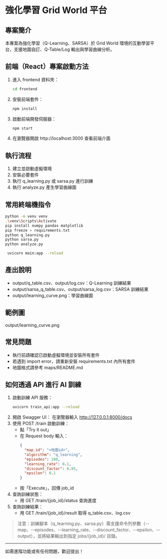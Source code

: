 # 強化學習 Grid World 平台

## 專案簡介
本專案為強化學習（Q-Learning、SARSA）於 Grid World 環境的互動學習平台，支援地圖自訂、Q-Table/Log 輸出與學習曲線分析。

## 前端（React）專案啟動方法
1. 進入 frontend 資料夾：
   ```bash
   cd frontend
   ```
2. 安裝前端套件：
   ```bash
   npm install
   ```
3. 啟動前端開發伺服器：
   ```bash
   npm start
   ```
4. 在瀏覽器開啟 http://localhost:3000 查看前端介面

## 執行流程
1. 建立並啟動虛擬環境
2. 安裝必要套件
3. 執行 q_learning.py 或 sarsa.py 進行訓練
4. 執行 analyze.py 產生學習曲線圖

## 常用終端機指令
```bash
python -m venv venv
.\venv\Scripts\Activate
pip install numpy pandas matplotlib
pip freeze > requirements.txt
python q_learning.py
python sarsa.py
python analyze.py

 uvicorn main:app --reload
```

## 產出說明
- output/q_table.csv、output/log.csv：Q-Learning 訓練結果
- output/sarsa_q_table.csv、output/sarsa_log.csv：SARSA 訓練結果
- output/learning_curve.png：學習曲線圖

## 範例圖
output/learning_curve.png

## 常見問題
- 執行前請確認已啟動虛擬環境並安裝所有套件
- 若遇到 import error，請重新安裝 requirements.txt 內所有套件
- 地圖格式請參考 maps/README.md

## 如何透過 API 進行 AI 訓練

1. 啟動訓練 API 服務：
   ```bash
   uvicorn train_api:app --reload
   ```
2. 開啟 Swagger UI：
   在瀏覽器輸入 http://127.0.0.1:8000/docs
3. 使用 POST /train 啟動訓練：
   - 點「Try it out」
   - 在 Request body 輸入：
     ```json
     {
       "map_id": "<地圖id>",
       "algorithm": "q_learning",
       "episodes": 100,
       "learning_rate": 0.1,
       "discount_factor": 0.95,
       "epsilon": 0.1
     }
     ```
   - 按「Execute」，回傳 job_id
4. 查詢訓練狀態：
   - 用 GET /train/{job_id}/status 查詢進度
5. 查詢訓練結果：
   - 用 GET /train/{job_id}/result 取得 q_table.csv、log.csv

> 注意：訓練腳本（q_learning.py、sarsa.py）需支援命令列參數（--map、--episodes、--learning_rate、--discount_factor、--epsilon、--output），並將結果輸出到指定 jobs/{job_id}/ 目錄。

---
如需進階功能或有任何問題，歡迎提出！ 